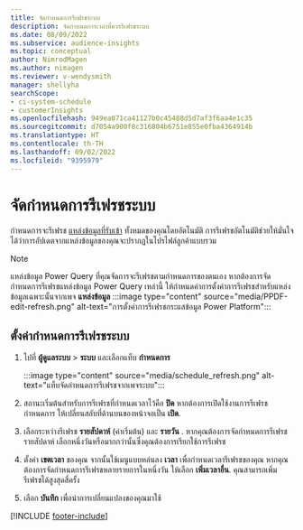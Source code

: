 ```yaml
---
title: จัดกําหนดการรีเฟรชระบบ
description: จัดกําหนดการเวลาที่ควรรีเฟรชระบบ
ms.date: 08/09/2022
ms.subservice: audience-insights
ms.topic: conceptual
author: NimrodMagen
ms.author: nimagen
ms.reviewer: v-wendysmith
manager: shellyha
searchScope:
- ci-system-schedule
- customerInsights
ms.openlocfilehash: 949ea071ca41127b0c45488d5d7af3f6aa4e1c35
ms.sourcegitcommit: d7054a900f8c316804b6751e855e0fba4364914b
ms.translationtype: HT
ms.contentlocale: th-TH
ms.lasthandoff: 09/02/2022
ms.locfileid: "9395979"
---
```

# <a name="schedule-system-refresh"></a>จัดกําหนดการรีเฟรชระบบ

กำหนดการจะรีเฟรช [แหล่งข้อมูลที่รับเข้า](data-sources.md) ทั้งหมดของคุณโดยอัตโนมัติ การรีเฟรชอัตโนมัติช่วยให้มั่นใจได้ว่าการอัปเดตจากแหล่งข้อมูลของคุณจะปรากฏในโปรไฟล์ลูกค้าแบบรวม

> [!NOTE]
> แหล่งข้อมูล Power Query ที่คุณจัดการจะรีเฟรชตามกำหนดการของตนเอง หากต้องการจัดกำหนดการรีเฟรชแหล่งข้อมูล Power Query เหล่านี้ ให้กำหนดค่าการตั้งค่าการรีเฟรชสำหรับแหล่งข้อมูลเฉพาะนั้นจากเพจ **แหล่งข้อมูล**
> :::image type="content" source="media/PPDF-edit-refresh.png" alt-text="การตั้งค่าการรีเฟรชกระแสข้อมูล Power Platform":::

## <a name="set-system-refresh-schedule"></a>ตั้งค่ากําหนดการรีเฟรชระบบ

1. ไปที่ **ผู้ดูแลระบบ** > **ระบบ** และเลือกแท็บ **กำหนดการ**

   :::image type="content" source="media/schedule_refresh.png" alt-text="แท็บจัดกำหนดการรีเฟรชจากเพจระบบ":::

1. สถานะเริ่มต้นสำหรับการรีเฟรชที่กำหนดเวลาไว้คือ **ปิด** หากต้องการเปิดใช้งานการรีเฟรชกำหนดการ ให้เปลี่ยนสลับที่ด้านบนของหน้าจอเป็น **เปิด**.

1. เลือกระหว่างรีเฟรช **รายสัปดาห์** (ค่าเริ่มต้น) และ **รายวัน** . หากคุณต้องการจัดกำหนดการรีเฟรชรายสัปดาห์ เลือกหนึ่งวันหรือมากกว่านั้นซึ่งคุณต้องการเรียกใช้การรีเฟรช

1. ตั้งค่า **เขตเวลา** ของคุณ จากนั้นใช้เมนูแบบหล่นลง **เวลา** เพื่อกำหนดเวลารีเฟรชของคุณ หากคุณต้องการจัดกำหนดการรีเฟรชหลายรายการในหนึ่งวัน ให้เลือก **เพิ่มเวลาอื่น**. คุณสามารถเพิ่มรีเฟรชได้สูงสุดสี่ครั้ง

1. เลือก **บันทึก** เพื่อนำการเปลี่ยนแปลงของคุณมาใช้

[!INCLUDE [footer-include](includes/footer-banner.md)]
